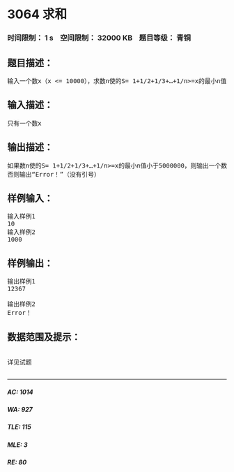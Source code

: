 # 3064 求和   
### 时间限制： 1 s&nbsp;&nbsp;&nbsp;&nbsp;空间限制： 32000 KB&nbsp;&nbsp;&nbsp;&nbsp;题目等级： 青铜  
## 题目描述：  

<pre>
输入一个数x（x <= 10000），求数n使的S= 1+1/2+1/3+…+1/n>=x的最小n值。但如果在n > 5000000时都无法满足，则输出“Error！”（没有引号）
</pre>
  
  
## 输入描述：  

<pre>
只有一个数x
</pre>
  
  
## 输出描述：  

<pre>
如果数n使的S= 1+1/2+1/3+…+1/n>=x的最小n值小于5000000，则输出一个数n
否则输出“Error！”（没有引号）
</pre>
  
  
## 样例输入：  

<pre>
输入样例1
10
输入样例2
1000
</pre>
  
  
## 样例输出：  

<pre>
输出样例1
12367
 
输出样例2
Error！
</pre>
  
  
## 数据范围及提示：  

<pre>
 
详见试题  

</pre>
  
  
***  

##### AC: 1014  
##### WA: 927  
##### TLE: 115  
##### MLE: 3  
##### RE: 80  
